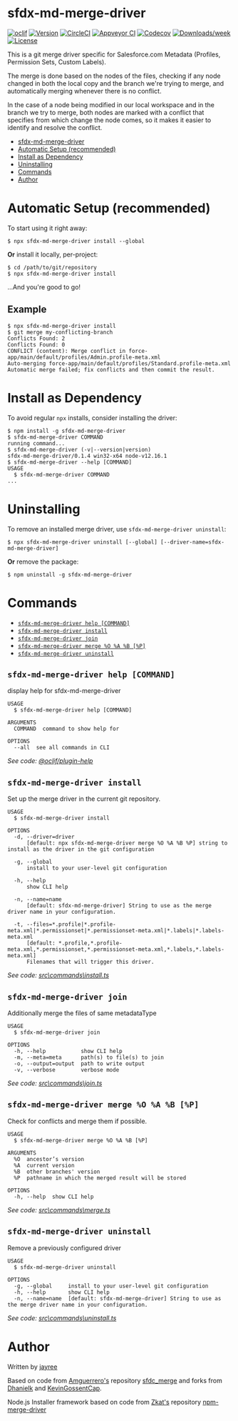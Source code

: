 # sfdx-md-merge-driver

[![oclif](https://img.shields.io/badge/cli-oclif-brightgreen.svg)](https://oclif.io)
[![Version](https://img.shields.io/npm/v/sfdx-md-merge-driver.svg)](https://npmjs.org/package/sfdx-md-merge-driver)
[![CircleCI](https://circleci.com/gh/jayree/sfdx-md-merge-driver/tree/master.svg?style=shield)](https://circleci.com/gh/jayree/sfdx-md-merge-driver/tree/master)
[![Appveyor CI](https://ci.appveyor.com/api/projects/status/github/jayree/sfdx-md-merge-driver?branch=master&svg=true)](https://ci.appveyor.com/project/jayree/sfdx-md-merge-driver/branch/master)
[![Codecov](https://codecov.io/gh/jayree/sfdx-md-merge-driver/branch/master/graph/badge.svg)](https://codecov.io/gh/jayree/sfdx-md-merge-driver)
[![Downloads/week](https://img.shields.io/npm/dw/sfdx-md-merge-driver.svg)](https://npmjs.org/package/sfdx-md-merge-driver)
[![License](https://img.shields.io/npm/l/sfdx-md-merge-driver.svg)](https://github.com/jayree/sfdx-md-merge-driver/blob/master/package.json)

This is a git merge driver specific for Salesforce.com Metadata (Profiles, Permission Sets, Custom Labels).

The merge is done based on the nodes of the files, checking if any node changed in both the local copy and the branch we're trying to merge, and automatically merging whenever there is no conflict.

In the case of a node being modified in our local workspace and in the branch we try to merge, both nodes are marked with a conflict that specifies from which change the node comes, so it makes it easier to identify and resolve the conflict.

<!-- toc -->
* [sfdx-md-merge-driver](#sfdx-md-merge-driver)
* [Automatic Setup (recommended)](#automatic-setup-recommended)
* [Install as Dependency](#install-as-dependency)
* [Uninstalling](#uninstalling)
* [Commands](#commands)
* [Author](#author)
<!-- tocstop -->

# Automatic Setup (recommended)

To start using it right away:

```
$ npx sfdx-md-merge-driver install --global
```

**Or** install it locally, per-project:

```
$ cd /path/to/git/repository
$ npx sfdx-md-merge-driver install
```

...And you're good to go!

## Example

```
$ npx sfdx-md-merge-driver install
$ git merge my-conflicting-branch
Conflicts Found: 2
Conflicts Found: 0
CONFLICT (content): Merge conflict in force-app/main/default/profiles/Admin.profile-meta.xml
Auto-merging force-app/main/default/profiles/Standard.profile-meta.xml
Automatic merge failed; fix conflicts and then commit the result.
```

# Install as Dependency

To avoid regular `npx` installs, consider installing the driver:

<!-- usage -->
```sh-session
$ npm install -g sfdx-md-merge-driver
$ sfdx-md-merge-driver COMMAND
running command...
$ sfdx-md-merge-driver (-v|--version|version)
sfdx-md-merge-driver/0.1.4 win32-x64 node-v12.16.1
$ sfdx-md-merge-driver --help [COMMAND]
USAGE
  $ sfdx-md-merge-driver COMMAND
...
```
<!-- usagestop -->

# Uninstalling

To remove an installed merge driver, use `sfdx-md-merge-driver uninstall`:

```
$ npx sfdx-md-merge-driver uninstall [--global] [--driver-name=sfdx-md-merge-driver]
```

**Or** remove the package:

```
$ npm uninstall -g sfdx-md-merge-driver
```

# Commands

<!-- commands -->
* [`sfdx-md-merge-driver help [COMMAND]`](#sfdx-md-merge-driver-help-command)
* [`sfdx-md-merge-driver install`](#sfdx-md-merge-driver-install)
* [`sfdx-md-merge-driver join`](#sfdx-md-merge-driver-join)
* [`sfdx-md-merge-driver merge %O %A %B [%P]`](#sfdx-md-merge-driver-merge-o-a-b-p)
* [`sfdx-md-merge-driver uninstall`](#sfdx-md-merge-driver-uninstall)

## `sfdx-md-merge-driver help [COMMAND]`

display help for sfdx-md-merge-driver

```
USAGE
  $ sfdx-md-merge-driver help [COMMAND]

ARGUMENTS
  COMMAND  command to show help for

OPTIONS
  --all  see all commands in CLI
```

_See code: [@oclif/plugin-help](https://github.com/oclif/plugin-help/blob/v2.2.3/src\commands\help.ts)_

## `sfdx-md-merge-driver install`

Set up the merge driver in the current git repository.

```
USAGE
  $ sfdx-md-merge-driver install

OPTIONS
  -d, --driver=driver
      [default: npx sfdx-md-merge-driver merge %O %A %B %P] string to install as the driver in the git configuration

  -g, --global
      install to your user-level git configuration

  -h, --help
      show CLI help

  -n, --name=name
      [default: sfdx-md-merge-driver] String to use as the merge driver name in your configuration.

  -t, --files=*.profile|*.profile-meta.xml|*.permissionset|*.permissionset-meta.xml|*.labels|*.labels-meta.xml
      [default: *.profile,*.profile-meta.xml,*.permissionset,*.permissionset-meta.xml,*.labels,*.labels-meta.xml] 
      Filenames that will trigger this driver.
```

_See code: [src\commands\install.ts](https://github.com/jayree/sfdx-md-merge-driver/blob/v0.1.4/src\commands\install.ts)_

## `sfdx-md-merge-driver join`

Additionally merge the files of same metadataType

```
USAGE
  $ sfdx-md-merge-driver join

OPTIONS
  -h, --help           show CLI help
  -m, --meta=meta      path(s) to file(s) to join
  -o, --output=output  path to write output
  -v, --verbose        verbose mode
```

_See code: [src\commands\join.ts](https://github.com/jayree/sfdx-md-merge-driver/blob/v0.1.4/src\commands\join.ts)_

## `sfdx-md-merge-driver merge %O %A %B [%P]`

Check for conflicts and merge them if possible.

```
USAGE
  $ sfdx-md-merge-driver merge %O %A %B [%P]

ARGUMENTS
  %O  ancestor’s version
  %A  current version
  %B  other branches' version
  %P  pathname in which the merged result will be stored

OPTIONS
  -h, --help  show CLI help
```

_See code: [src\commands\merge.ts](https://github.com/jayree/sfdx-md-merge-driver/blob/v0.1.4/src\commands\merge.ts)_

## `sfdx-md-merge-driver uninstall`

Remove a previously configured driver

```
USAGE
  $ sfdx-md-merge-driver uninstall

OPTIONS
  -g, --global     install to your user-level git configuration
  -h, --help       show CLI help
  -n, --name=name  [default: sfdx-md-merge-driver] String to use as the merge driver name in your configuration.
```

_See code: [src\commands\uninstall.ts](https://github.com/jayree/sfdx-md-merge-driver/blob/v0.1.4/src\commands\uninstall.ts)_
<!-- commandsstop -->

# Author

Written by [jayree](https://github.com/jayree)

Based on code from [Amguerrero's](https://github.com/amguerrero) repository [sfdc_merge](https://github.com/amguerrero/sfdc_merge) and forks from [Dhanielk](https://github.com/Dhanielk/sfdc_merge) and [KevinGossentCap](https://github.com/KevinGossentCap/sfdc_merge).

Node.js Installer framework based on code from [Zkat's](https://github.com/zkat) repository [npm-merge-driver](https://github.com/npm/npm-merge-driver)
